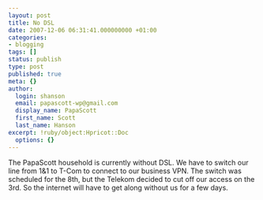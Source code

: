 ```yaml
---
layout: post
title: No DSL
date: 2007-12-06 06:31:41.000000000 +01:00
categories:
- blogging
tags: []
status: publish
type: post
published: true
meta: {}
author:
  login: shanson
  email: papascott-wp@gmail.com
  display_name: PapaScott
  first_name: Scott
  last_name: Hanson
excerpt: !ruby/object:Hpricot::Doc
  options: {}
---
```

<p>The PapaScott household is currently without DSL. We have to switch our line from 1&1 to T-Com to connect to our business VPN. The switch was scheduled for the 8th, but the Telekom decided to cut off our access on the 3rd. So the internet will have to get along without us for a few days.</p>
